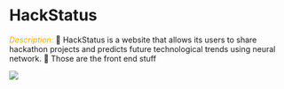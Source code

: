 # HackStatus
<em style="color:orange;">Description:</em> 
 HackStatus is a website that allows its users to share hackathon projects and predicts future technological trends using neural network.
 Those are the front end stuff


<img src = "https://drive.google.com/open?id=0B6StwNJiMLLzS0dHYXN5akZGNEk">

